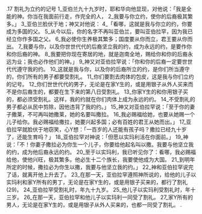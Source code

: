 .17 
割礼为立约的记号 
1_亚伯兰九十九岁时，耶和华向他显现，对他说：「我是全能的神。你当在我面前行走，作完全的人， 2_我要与你立约，使你的后裔极其繁多。」 3_亚伯兰脸伏于地；神又对他说： 4_「看哪，这就是我与你立的约，你要成为多国的父。 5_从今以后，你的名字不再叫亚伯兰，要叫亚伯拉罕，因为我已经立你作多国之父。 6_我必使你生养极其繁多；国度要从你而立，君王要从你而出。 7_我要与你，以及你世世代代的后裔坚立我的约，成为永远的约，是要作你和你后裔的神。 8_我要把你现在寄居的地，就是迦南全地，赐给你和你的后裔永远为业；我也必作他们的神。」 
9_神又对亚伯拉罕说：「你和你的后裔一定要世世代代遵守我的约。 10_这就是我与你，以及你的后裔所立的约，是你们所当遵守的，你们所有的男子都要受割礼。 11_你们要割去肉体的包皮，这是我与你们立约的记号。 12_你们世世代代的男子，无论是在家Y生的，或是用银子从外人买来而不是你后裔生的，都要在生下来的第八日受割礼。 13_你家Y生的和你用银子买的，都必须受割礼。这样，我的约就在你们肉体上成为永远的约。 14_不受割礼的男子都必从民中剪除，因他违背了我的约。」 
15_神又对亚伯拉罕说：「至于你的妻子撒莱，不可再叫她撒莱，她的名要叫撒拉。 16_我必赐福给她，也要从她赐一个儿子给你。我必赐福给撒拉，她要兴起多国；必有百姓的君王从她而出。」 17_亚伯拉罕就脸伏于地窃笑，心Y想：「一百岁的人还能有孩子吗？撒拉已经九十岁了，还能生育吗？」 18_亚伯拉罕对神说：「但愿以实玛利活在你面前。」 19_神说：「不！你妻子撒拉必为你生一个儿子，你要给他起名叫以撒。我要与他坚立我的约，成为他后裔永远的约。 20_至于以实玛利，我已听见你了：看哪，我必赐福给他，使他兴旺，极其繁多。他必生十二个族长，我要使他成为大国。 21_到明年所定的时候，撒拉必为你生以撒，我要与他坚立我的约。」 22_神和亚伯拉罕说完了话，就离开他上升去了。 
23_在那一天，亚伯拉罕遵照神所说的，给他的儿子以实玛利和家Y所有的男丁，无论是在家Y生的，或是用银子买来的，都行了割礼(29)。 24_亚伯拉罕受割礼时，年九十九岁。 25_他儿子以实玛利受割礼时，年十三岁。 26_在那一天，亚伯拉罕和他儿子以实玛利一同受了割礼。 27_家Y所有的男人，无论是在家Y生的，或是用银子从外人买来的，也都一同受了割礼。 
.